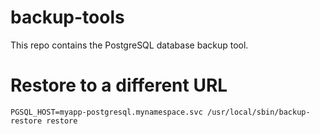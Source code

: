 # backup-tools

This repo contains the PostgreSQL database backup tool.

# Restore to a different URL 
`PGSQL_HOST=myapp-postgresql.mynamespace.svc /usr/local/sbin/backup-restore restore`
